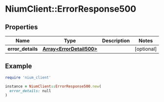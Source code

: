 # NiumClient::ErrorResponse500

## Properties

| Name | Type | Description | Notes |
| ---- | ---- | ----------- | ----- |
| **error_details** | [**Array&lt;ErrorDetail500&gt;**](ErrorDetail500.md) |  | [optional] |

## Example

```ruby
require 'nium_client'

instance = NiumClient::ErrorResponse500.new(
  error_details: null
)
```

